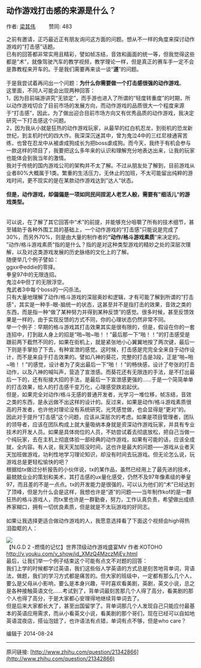 ## 动作游戏打击感的来源是什么？

作者: [梁其伟](http://www.zhihu.com/people/liang-qi-wei-15)&nbsp;&nbsp;&nbsp;&nbsp;&nbsp;&nbsp;&nbsp;&nbsp; 赞同: 483


之前有邀请，正巧最近正有朋友询问这方面的问题。想从不一样的角度来探讨动作游戏的“打击感”话题。<br>已有的回答都非常实用且精彩，譬如帧冻结，音效和画面的统一等，但我觉得这些都是“术”，就像驾驶汽车的教学视频，教学理论一样，但是真正的赛车手一定不会是靠教程来开车的。于是我们需要再来谈一谈“<b>道</b>”的问题。<br><br>于是我尝试着再问出一个问题：<b>为什么你需要做一个打击感很强的动作游戏</b>。<br>这里面，不同人可能会出现两种回答：<br>1，因为目前端游讲究“无锁定”，而手游也进入了所谓的“轻度转重度”的时期，所以动作游戏切合了目前市场的发展方向，而动作游戏的品质很大一个程度来源于“打击感”，因此，为了做出迎合目前市场方向又有优秀品质的动作游戏，我决定研究一下打击感这个问题。<br>2，因为我从小就是狂热的动作游戏玩家，从最早的红白机忍龙，到街机的恐龙新世纪，到主机时代的四大作。我深深沉迷其中，曾为鬼泣4中的三红尼禄通宵苦练，也曾在忍龙中从被虐成狗成长为把boss虐成狗。而今天，我终于有机会参与一款这样的项目了，我要把这么多年来的认识和理解充分地表达出来，让我的玩家也能体会到我当年的激情。<br>我对于传统的国内游戏公司的架构并不太了解。不过从朋友处了解到，目前游戏从业者80%大概属于1类。繁重的生活压力，无休止的加班，不太可能留出纯粹的游戏时间，更不现实的是在某款动作游戏达到”达人“状态。<br><br><b>但是，动作游戏，却偏偏是一项如同民间捏泥人老艺人般，需要有”细活儿“的游戏类型。</b><br><br><br>可以说，在了解了其它回答中“术”的前提，并能够充分咀嚼了所有的技术细节，甚至辅助于各种外围工具的基础上，一个动作游戏的“打击感”只能说是完成了30%，而另外70%，则是由大量的制作者的<b>“动作/格斗游戏素质</b>“来决定的。<br>”动作/格斗游戏素质“指的是什么？指的是对这种类型游戏的精妙之处的深层次理解，以及对这类游戏发展的历史脉络的文化上的了解。<br>随便举几个例子譬如：<br>ggxx中eddie的零择。<br>拳皇97中的无限连招。<br>鬼泣4中但丁的无限浮空。<br>鬼武者3中每个boss的一闪杀法。<br>只有大量地理解了动作/格斗游戏的深层奥妙和逻辑，才有可能了解到所谓的“打击感”，其实是一种手-眼-脑统一的状态，这甚至并不是指打击的效果，音效之类的东西，而是指一种“做了某种努力并得到某种反馈”的感觉。很多时候，甚至反馈效果是一样的，由于实现反馈的方式不同，你的心理状态仍然非常不同。<br>举一个例子：早期的格斗游戏其打击效果其实是很有限的，但是，假设在你的一套连招中，打到敌人身上的招是“啪~啪~啪！！”最后那一下“啪！！”的打击感受是跟前两下截然不同的，如果在街机上，就是紧张地小心翼翼地按了两次键，最后一下则是手掌拍了下去，有种宣泄的感觉。这时候，打击感是完完全全来自于动作设计，而不是来自于打击效果的。譬如八神的葵花，完整的打击是3段，正是“啪~啪~啪！！”的感觉，设计者为了突出最后一下“啪！！”的畅快感，设计了夸张的打击动作，以及八神的喊叫声，营造了宣泄感。而葵花还有无限连的手法，是不打出最后一下的，还有衔接大招的手法，是最后一下宣泄感更强的……于是一个简简单单的打击效果，给人的打击感千变万化，心理感受跌宕起伏。<br>但是，如果完全对动作/格斗无感的普通开发者，光学习一堆位移，帧冻结，音效之类的东西，是永远做不出这样的设计的。反过来，如果是动作/格斗游戏素质很高的开发者，也许他对理论没有系统研究，光凭感觉做，也会显得是“更对”的。<br>因此对于提升“打击感”这个问题，应该从深层次的考虑。如果是项目管理者，团队的领导者，应该在团队构成上就大量吸纳本身就是资深动作游戏玩家，并具有专业技术的开发人员。如果是具体岗位的人员，不妨尝试着去彻底放松，把自己当做一个纯玩家，去在主机上彻底体验一部经典的动作游戏，如果有可能的话，应该全成就，全内容。有人说，我天天加班没时间，这也许是最大的问题——游戏从业者天天加班做游戏，功利性地学习理论知识，却没有时间去玩游戏。但无论怎么说，玩游戏总是更轻松愉快的吧？<br>根据给tx做过分析报告的小伙伴说，tx的某作品，虽然已经用上了最先进的技术，最兢兢业业的策划和美术，其打击感的ux量化感受，仍然不及97年像素级的拳皇97，而且差的不是一点点。tx的开发能力是很强的，可以认为他们的“术”已经达到了顶峰，但是为什么会是这样，我想也许是“道”的问题——当年制作kof的是一群狂热的格斗游戏人，而tx里也许是一群勤奋，努力，工作认真负责，希望做出成绩养家糊口，拥有一切优良素质，但是就是不太玩游戏的好同志。<br><br>如果让我选择更适合做动作游戏的人，我愿意选择看了下面这个视频会high得热泪盈眶的人：<br><div class="video-box" data-swfurl="http://player.youku.com/player.php/sid/XMzQ4MzczMjEy/v.swf"><div class="video-box-inner">              <div class="video-thumb">                <img class="video-thumbnail" src="http://g1.ykimg.com/0100401F4650D5D210041C03C7CD841D72943D-412E-A76A-4ADF-F7B467EA68F7"><i class="video-play-icon"></i>              </div>              <div class="video-box-body">                <div class="video-title">【N.G.D 2 -燃情的记忆】世界顶级动作游戏盛宴MV   作者:KOTOHO</div>                <div class="video-url">http://v.youku.com/v_show/id_XMzQ4MzczMjEy.html</div>              </div>            </div></div>最后，让我们举一个例子结束这个可能有点文不对题的回答：<br>我们上学的时候都学过英语，我们这些俗人学英语的方式总是刻苦地背单词，背语法，做题，我们的学习方式都是痛苦的。但大家的班级中，一定都有那么几个人，要么是父母从小影响，要么是本身兴趣，平时喜欢看美剧，英剧，英文小说，总之是各种接触英语文化……考试到了，背单词最刻苦那几个人得了高分，看美剧的那个人也得了高分，于是大家都心安理得地继续背单词去了。<br>但是后来大家都长大了，甚至出国留学了。背单词那几个人发现自己只能应付最基本的英语应用需求，而从小看英文小说，看美剧的那个哥们，现在已经可以自如地英语混夜店，搭讪泡妞了，也许语法有点错，单词有点不够，但是who care？



编辑于 2014-08-24



---
原问链接: [http://www.zhihu.com/question/21342866](http://www.zhihu.com/question/21342866)